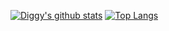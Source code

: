 [![Diggy's github stats](https://github-readme-stats.vercel.app/api?theme=tokyonight&username=DiggidyDev&layout=compact)](https://github.com/anuraghazra/github-readme-stats)
[![Top Langs](https://github-readme-stats.vercel.app/api/top-langs/?username=DiggidyDev&layout=compact&card_width=512)](https://github.com/anuraghazra/github-readme-stats)
